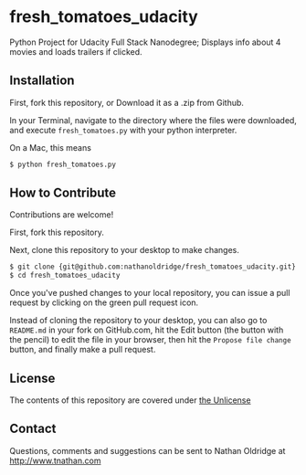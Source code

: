 # fresh_tomatoes_udacity

Python Project for Udacity Full Stack Nanodegree; Displays info about 4 movies and loads trailers if clicked.

## Installation

First, fork this repository, or Download it as a .zip from Github.

In your Terminal, navigate to the directory where the files were downloaded, and execute  `fresh_tomatoes.py` with your python interpreter.

On a Mac, this means

```sh
$ python fresh_tomatoes.py
```

## How to Contribute

Contributions are welcome!

First, fork this repository.

Next, clone this repository to your desktop to make changes.

```sh
$ git clone {git@github.com:nathanoldridge/fresh_tomatoes_udacity.git}
$ cd fresh_tomatoes_udacity
```

Once you've pushed changes to your local repository, you can issue a pull request by clicking on the green pull request icon.

Instead of cloning the repository to your desktop, you can also go to `README.md` in your fork on GitHub.com, hit the Edit button (the button with the pencil) to edit the file in your browser, then hit the `Propose file change` button, and finally make a pull request. 

## License

The contents of this repository are covered under [the Unlicense](https://choosealicense.com/licenses/unlicense/)

## Contact

Questions, comments and suggestions can be sent to Nathan Oldridge at <http://www.tnathan.com>
